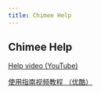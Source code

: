 ```yaml
---
title: Chimee Help
---
```


## Chimee Help

[Help video (YouTube)](https://www.youtube.com/watch?v=r2MX2jrWODM)

[使用指南视频教程 （优酷）](https://v.youku.com/v_show/id_XMzkzNjIzODY1Mg)
